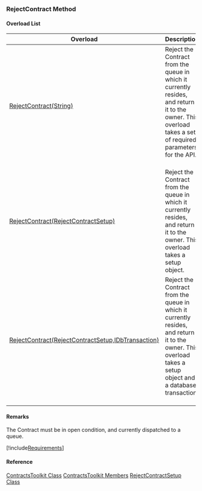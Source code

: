 ### RejectContract Method

#### Overload List

| Overload | Description |
| --- | --- |
| [RejectContract(String)](FChoice.Toolkits.Clarify~FChoice.Toolkits.Clarify.Contracts.ContractsToolkit~RejectContract(String).md) | Reject the Contract from the queue in which it currently resides, and return it to the owner. This overload takes a set of required parameters for the API.   |
| [RejectContract(RejectContractSetup)](FChoice.Toolkits.Clarify~FChoice.Toolkits.Clarify.Contracts.ContractsToolkit~RejectContract(RejectContractSetup).md) | Reject the Contract from the queue in which it currently resides, and return it to the owner. This overload takes a setup object.   |
| [RejectContract(RejectContractSetup,IDbTransaction)](FChoice.Toolkits.Clarify~FChoice.Toolkits.Clarify.Contracts.ContractsToolkit~RejectContract(RejectContractSetup,IDbTransaction).md) | Reject the Contract from the queue in which it currently resides, and return it to the owner. This overload takes a setup object and a database transaction.   |

#### Remarks

The Contract must be in open condition, and currently dispatched to a queue.

[!include[Requirements](../partials/requirements.md)]



#### Reference

[ContractsToolkit Class](FChoice.Toolkits.Clarify~FChoice.Toolkits.Clarify.Contracts.ContractsToolkit.md)
[ContractsToolkit Members](FChoice.Toolkits.Clarify~FChoice.Toolkits.Clarify.Contracts.ContractsToolkit_members.md)
[RejectContractSetup Class](FChoice.Toolkits.Clarify~FChoice.Toolkits.Clarify.Contracts.RejectContractSetup.md)
